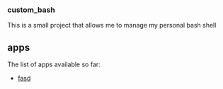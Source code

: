 ### custom_bash
This is a small project that allows me to manage my personal bash shell

## apps
The list of apps available so far:
 - [fasd](apps/fasd/)
